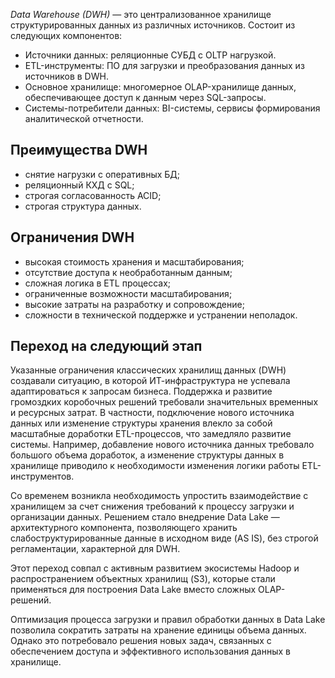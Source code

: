 *Data Warehouse (DWH)* — это централизованное хранилище структурированных данных из различных источников. 
Состоит из следующих компонентов:
- Источники данных: реляционные СУБД с OLTP нагрузкой.
- ETL-инструменты: ПО для загрузки и преобразования данных из источников в DWH.
- Основное хранилище: многомерное OLAP-хранилище данных, обеспечивающее доступ к данным через SQL-запросы.
- Системы-потребители данных: BI-системы, сервисы формирования аналитической отчетности.

## Преимущества DWH

- снятие нагрузки с оперативных БД;
- реляционный КХД с SQL;
- строгая согласованность ACID;
- строгая структура данных.

## Ограничения DWH

- высокая стоимость хранения и масштабирования;
- отсутствие доступа к необработанным данным;
- сложная логика в ETL процессах;
- ограниченные возможности масштабирования;
- высокие затраты на разработку и сопровождение;
- сложности в технической поддержке и устранении неполадок.

## Переход на следующий этап

Указанные ограничения классических хранилищ данных (DWH) создавали ситуацию, в которой ИТ-инфраструктура не успевала адаптироваться к запросам бизнеса. Поддержка и развитие громоздких коробочных решений требовали значительных временных и ресурсных затрат. В частности, подключение нового источника данных или изменение структуры хранения влекло за собой масштабные доработки ETL-процессов, что замедляло развитие системы. Например, добавление нового источника данных требовало большого объема доработок, а изменение структуры данных в хранилище приводило к необходимости изменения логики работы ETL-инструментов. 

Со временем возникла необходимость упростить взаимодействие с хранилищем за счет снижения требований к процессу загрузки и организации данных. Решением стало внедрение Data Lake — архитектурного компонента, позволяющего хранить слабоструктурированные данные в исходном виде (AS IS), без строгой регламентации, характерной для DWH. 

Этот переход совпал с активным развитием экосистемы Hadoop и распространением объектных хранилищ (S3), которые стали применяться для построения Data Lake вместо сложных OLAP-решений.

Оптимизация процесса загрузки и правил обработки данных в Data Lake позволила сократить затраты на хранение единицы объема данных. Однако это потребовало решения новых задач, связанных с обеспечением доступа и эффективного использования данных в хранилище.

